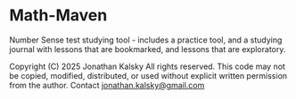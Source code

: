 # Math-Maven
Number Sense test studying tool - includes a practice tool, and a studying journal with lessons that are bookmarked, and lessons that are exploratory.

Copyright (C) 2025 Jonathan Kalsky
All rights reserved. This code may not be copied, modified, distributed, or used without explicit written permission from the author. Contact jonathan.kalsky@gmail.com
